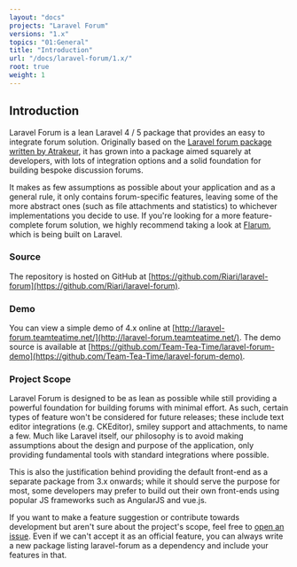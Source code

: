```yaml
---
layout: "docs"
projects: "Laravel Forum"
versions: "1.x"
topics: "01:General"
title: "Introduction"
url: "/docs/laravel-forum/1.x/"
root: true
weight: 1
---
```


## Introduction

Laravel Forum is a lean Laravel 4 / 5 package that provides an easy to integrate forum solution. Originally based on the [Laravel forum package written by Atrakeur](https://github.com/Atrakeur/laravel-forum), it has grown into a package aimed squarely at developers, with lots of integration options and a solid foundation for building bespoke discussion forums.

It makes as few assumptions as possible about your application and as a general rule, it only contains forum-specific features, leaving some of the more abstract ones (such as file attachments and statistics) to whichever implementations you decide to use. If you're looking for a more feature-complete forum solution, we highly recommend taking a look at [Flarum](http://flarum.org/), which is being built on Laravel.

### Source

The repository is hosted on GitHub at [https://github.com/Riari/laravel-forum](https://github.com/Riari/laravel-forum).

### Demo

You can view a simple demo of 4.x online at [http://laravel-forum.teamteatime.net/](http://laravel-forum.teamteatime.net/). The demo source is available at [https://github.com/Team-Tea-Time/laravel-forum-demo](https://github.com/Team-Tea-Time/laravel-forum-demo).

### Project Scope

Laravel Forum is designed to be as lean as possible while still providing a powerful foundation for building forums with minimal effort. As such, certain types of feature won't be considered for future releases; these include text editor integrations (e.g. CKEditor), smiley support and attachments, to name a few. Much like Laravel itself, our philosophy is to avoid making assumptions about the design and purpose of the application, only providing fundamental tools with standard integrations where possible.

This is also the justification behind providing the default front-end as a separate package from 3.x onwards; while it should serve the purpose for most, some developers may prefer to build out their own front-ends using popular JS frameworks such as AngularJS and vue.js.

If you want to make a feature suggestion or contribute towards development but aren't sure about the project's scope, feel free to [open an issue](https://github.com/Riari/laravel-forum/issues/new). Even if we can't accept it as an official feature, you can always write a new package listing laravel-forum as a dependency and include your features in that.
